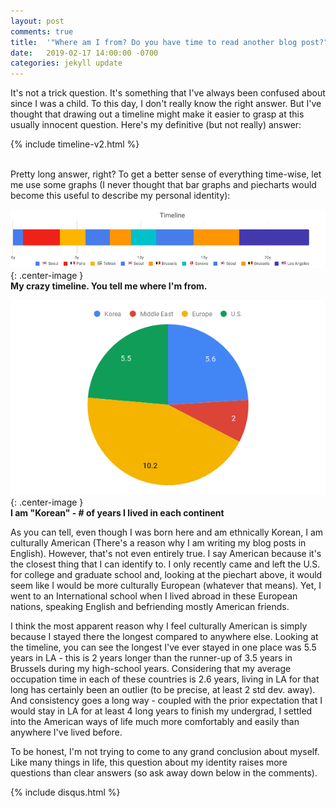 ```yaml
---
layout: post
comments: true
title:  '"Where am I from? Do you have time to read another blog post?"'
date:   2019-02-17 14:00:00 -0700
categories: jekyll update
---
```

<!-- <link rel="stylesheet" href="/assets/css/styles.css"> -->
<style>
{% include timeline-v2.css %}
{% include blogposts.css %}
</style>

It's not a trick question. It's something that I've always been confused about since I was a child. To this day, I don't really know the right answer. But I've thought that drawing out a timeline might make it easier to grasp at this usually innocent question. Here's my definitive (but not really) answer:

{% include timeline-v2.html %}

<br>
Pretty long answer, right? To get a better sense of everything time-wise, let me use some graphs (I never thought that bar graphs and piecharts would become this useful to describe my personal identity):

![my-crazy-timeline](/images/02-17-19/timeline.png){: .center-image }
<br><b>My crazy timeline. You tell me where I'm from.</b>

![in-out-korea](/images/02-17-19/in-out-korea.png){: .center-image }
<br><b>I am "Korean" - # of years I lived in each continent</b>

As you can tell, even though I was born here and am ethnically Korean, I am culturally American (There's a reason why I am writing my blog posts in English). However, that's not even entirely true. I say American because it's the closest thing that I can identify to. I only recently came and left the U.S. for college and graduate school and, looking at the piechart above, it would seem like I would be more culturally European (whatever that means). Yet, I went to an International school when I lived abroad in these European nations, speaking English and befriending mostly American friends.

I think the most apparent reason why I feel culturally American is simply because I stayed there the longest compared to anywhere else. Looking at the timeline, you can see the longest I've ever stayed in one place was 5.5 years in LA - this is 2 years longer than the runner-up of 3.5 years in Brussels during my high-school years. Considering that my average occupation time in each of these countries is 2.6 years, living in LA for that long has certainly been an outlier (to be precise, at least 2 std dev. away). And consistency goes a long way - coupled with the prior expectation that I would stay in LA for at least 4 long years to finish my undergrad, I settled into the American ways of life much more comfortably and easily than anywhere I've lived before.

To be honest, I'm not trying to come to any grand conclusion about myself. Like many things in life, this question about my identity raises more questions than clear answers (so ask away down below in the comments).


{% include disqus.html %}
